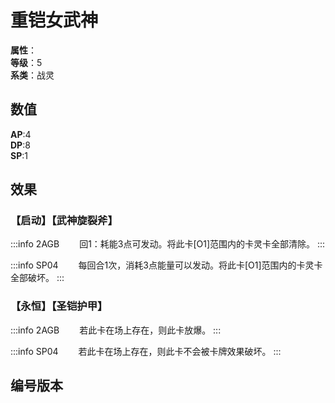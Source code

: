 <script setup>
let list = [
    { number: "SP04-002", url: "/packs/SP04" },
    { number: "2AGB-006", url: "/packs/2AGB" }
]
</script>

# 重铠女武神

**属性**：<CardAttribute text="金"/><br>
**等级**：5<br>
**系类**：战灵

## 数值

**AP**:4<br>
**DP**:8<br>
**SP**:1

## 效果

### 【启动】【武神旋裂斧】

:::info 2AGB
&emsp;&emsp;回1：耗能3点可发动。将此卡[O1]范围内的卡灵卡全部清除。
:::

:::info SP04
&emsp;&emsp;每回合1次，消耗3点能量可以发动。将此卡[O1]范围内的卡灵卡全部破坏。
:::

### 【永恒】【圣铠护甲】

:::info 2AGB
&emsp;&emsp;若此卡在场上存在，则此卡放爆。
:::

:::info SP04
&emsp;&emsp;若此卡在场上存在，则此卡不会被卡牌效果破坏。
:::

## 编号版本

<CardNumberBox :list="list"/>